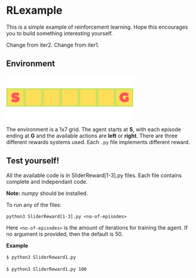 # RLexample

This is a simple example of reinforcement learning. Hope this encourages you
to build something interesting yourself.

Change from iter2.
Change from iter1.

## Environment

![Environment](images/env1.png)

The environment is a 1x7 grid. The agent starts at **S**, with each
episode ending at **G** and the
available actions are **left** or **right**. There are three different
rewards systems used. Each `.py` file implements different
reward.

## Test yourself!

All the available code is in SliderReward[1-3].py files. Each file
contains complete and independant code.

**Note:** *numpy* should be installed.

To run any of the files:
```shell
python3 SliderReward[1-3].py <no-of-episodes>
```
Here `<no-of-episodes>` is the amount of iterations for training
the agent. If no argument is provided, then the default is 50.

**Example**
```shell
$ python3 SliderReward1.py

$ python3 SliderReward1.py 100
```
